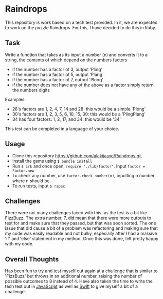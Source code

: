 # Raindrops

This repository is work based on a tech test provided. In it, we are expected to work on the puzzle Raindrops. For this, I have decided to do this in Ruby.

## Task

Write a function that takes as its input a number (n) and converts it to a string, the contents of which depend on the numbers factors

- if the number has a factor of 3, output 'Pling'
- if the number has a factor of 5, output 'Plang'
- if the number has a factor of 7, output 'Plong'
- if the number does not have any of the above as a factor simply return the numbers digits

Examples

- 28's factors are 1, 2, 4, 7, 14 and 28: this would be a simple 'Plong'
- 30's factors are 1, 2, 3, 5, 6, 10, 15, 30: this would be a 'PlingPlang'
- 34 has four factors: 1, 2, 17, and 34: this would be '34'

This test can be completed in a language of your choice.

## Usage

- Clone this repository https://github.com/alakijaayo/Raindrops.git
- Install the gems using `$ bundle install`
- Run `$ irb` and once open, `require './lib/factor'`. Input `factor = Factor.new`
- To check any number, use `factor.check_number(n)`, inputting a number where n should be.
- To run tests, input `$ rspec`

## Challenges

There were not many challenges faced with this, as the test is a bit like FizzBuzz. The extra number, 7, did mean that there were more outputs to test for and make sure that they passed, but that was soon sorted. The one issue that did cause a bit of a problem was refactoring and making sure that my code was easily readable and not bulky, especially after I had a massive 'if' and 'else' statement in my method. Once this was done, felt pretty happy with my code.

## Overall Thoughts

Has been fun to try and test myself out again at a challenge that is similar to 'FizzBuzz' but throws in an additional number, raising the number of possible outcomes to 8 instead of 4. Have also taken the time to write the tech test out in [JavaScript](https://github.com/alakijaayo/Raindrops_JavaScript) as well as [Swift](https://github.com/alakijaayo/Raindrops-Swift) to give myself a bit of a challenge.
